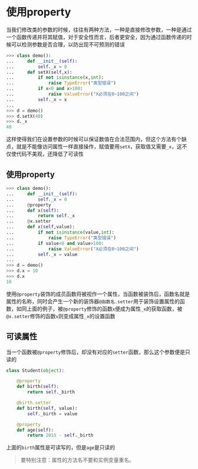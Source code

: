 # 使用property

当我们修改类的参数的时候，往往有两种方法，一种是直接修改参数，一种是通过一个函数传递并将其赋值，对于安全性而言，后者更安全，因为通过函数传递的时候可以检测参数是否合理，以防出现不可预测的错误
```py
>>> class demo():
...     def __init__(self):
...         self._x = 0
...     def setX(self,x):
...         if not isinstance(x,int):
...             raise TypeError("类型错误")
...         if x<0 and x>100:
...             raise ValueError("X必须在0~100之间")
...         self._x = x
...
>>> d = demo()
>>> d.setX(40)
>>> d._x
40
```
这样使得我们在设置参数的时候可以保证数值在合法范围内，但这个方法有个缺点，就是不能像访问属性一样直接操作，赋值要用`setX`，获取值又需要`_x`，这不仅使代码不美观，还降低了可读性

## 使用property

```py
>>> class demo():
...     def __init__(self):
...         self._x = 0
...     @property
...     def x(self):
...         return self._x
...     @x.setter
...     def x(self,value):
...         if not isinstance(value,int):
...             raise TypeError("类型错误")
...         if value<0 and value>100:
...             raise ValueError("X必须在0~100之间")
...         self._x = value
...
>>> d = demo()
>>> d.x = 10
>>> d.x
10
```
使用`@property`装饰的成员函数将被视作一个属性，当函数被装饰后，函数名就是属性的名称，同时会产生一个新的装饰器`@函数名.setter`用于装饰设置属性的函数，如同上面的例子，被`@property`修饰的函数`x`便成为属性`_x`的获取函数，被`@x.setter`修饰的函数`x`则变成属性`_x`的设置函数

## 可读属性

当一个函数被`@property`修饰后，却没有对应的`setter`函数，那么这个参数便是只读的
```py
class Student(object):

    @property
    def birth(self):
        return self._birth

    @birth.setter
    def birth(self, value):
        self._birth = value

    @property
    def age(self):
        return 2015 - self._birth
```
上面的`birth`属性是可读写的，但是`age`是只读的
> 要特别注意：属性的方法名不要和实例变量重名。